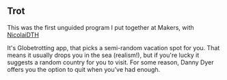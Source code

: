 Trot
--

This was the first unguided program I put together at Makers, with [NicolaiDTH](https://github.com/NicolaiDTH/)

It's Globetrotting app, that picks a semi-random vacation spot for you. That means it usually drops you in the sea (realism!), but if you're lucky it suggests a random country for you to visit. For some reason, Danny Dyer offers you the option to quit when you've had enough. 

